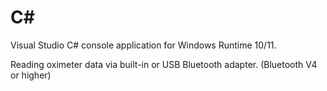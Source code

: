 # C#
Visual Studio C# console application for Windows Runtime 10/11.

Reading oximeter data via built-in or USB Bluetooth adapter. (Bluetooth V4 or higher)
